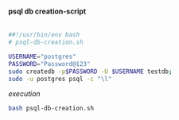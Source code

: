 #### psql db creation-script

```bash

##!/usr/bin/env bash
# psql-db-creation.sh

USERNAME="postgres"
PASSWORD="Password@123"
sudo createdb -p$PASSWORD -U $USERNAME testdb;
sudo -u postgres psql -c "\l"

```
_execution_

```bash
bash psql-db-creation.sh
```
